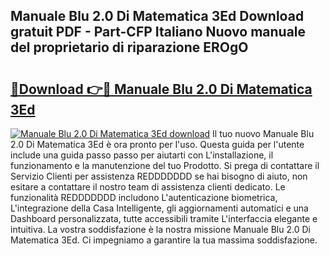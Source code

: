 ## Manuale Blu 2.0 Di Matematica 3Ed Download gratuit PDF - Part-CFP Italiano Nuovo manuale del proprietario di riparazione EROgO

# <h2><a href="http://dfaute.blite.top/?on=Manuale+Blu+2.0+Di+Matematica+3Ed">🔗Download 👉🔴 Manuale Blu 2.0 Di Matematica 3Ed</a></h2>

[![Manuale Blu 2.0 Di Matematica 3Ed download](https://i.imgur.com/lujVjoI.png)](http://dfaute.blite.top/?on=Manuale+Blu+2.0+Di+Matematica+3Ed)
Il tuo nuovo Manuale Blu 2.0 Di Matematica 3Ed è ora pronto per l'uso. Questa guida per l'utente include una guida passo passo per aiutarti con L'installazione, il funzionamento e la manutenzione del tuo Prodotto. Si prega di contattare il Servizio Clienti per assistenza REDDDDDDD se hai bisogno di aiuto, non esitare a contattare il nostro team di assistenza clienti dedicato. Le funzionalità REDDDDDDD includono L'autenticazione biometrica, L'integrazione della Casa Intelligente, gli aggiornamenti automatici e una Dashboard personalizzata, tutte accessibili tramite L'interfaccia elegante e intuitiva. La vostra soddisfazione è la nostra missione Manuale Blu 2.0 Di Matematica 3Ed. Ci impegniamo a garantire la tua massima soddisfazione.
